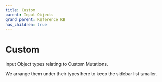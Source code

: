 ```yaml
---
title: Custom
parent: Input Objects
grand_parent: Reference KB
has_children: true
---
```


# Custom

Input Object types relating to Custom Mutations.

We arrange them under their types here to keep the sidebar list smaller.

